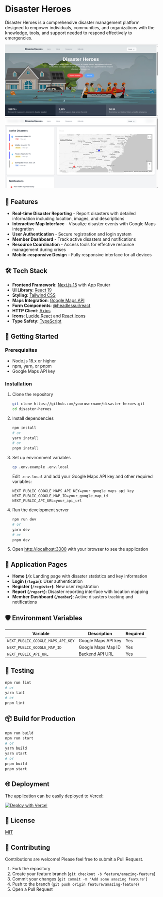# Disaster Heroes

Disaster Heroes is a comprehensive disaster management platform designed to empower individuals, communities, and organizations with the knowledge, tools, and support needed to respond effectively to emergencies.

![Disaster Heroes Platform](./src/app/assets/image.png)
![Members area](./src/app/assets/image-1.png)
## 🚨 Features

- **Real-time Disaster Reporting** - Report disasters with detailed information including location, images, and descriptions
- **Interactive Map Interface** - Visualize disaster events with Google Maps integration
- **User Authentication** - Secure registration and login system
- **Member Dashboard** - Track active disasters and notifications
- **Resource Coordination** - Access tools for effective resource management during crises
- **Mobile-responsive Design** - Fully responsive interface for all devices

## 🛠️ Tech Stack

- **Frontend Framework**: [Next.js 15](https://nextjs.org/) with App Router
- **UI Library**: [React 19](https://react.dev/)
- **Styling**: [Tailwind CSS](https://tailwindcss.com/)
- **Maps Integration**: [Google Maps API](https://developers.google.com/maps) 
- **Form Components**: [@headlessui/react](https://headlessui.com/)
- **HTTP Client**: [Axios](https://axios-http.com/)
- **Icons**: [Lucide React](https://lucide.dev/) and [React Icons](https://react-icons.github.io/react-icons/)
- **Type Safety**: [TypeScript](https://www.typescriptlang.org/)

## 🚀 Getting Started

### Prerequisites

- Node.js 18.x or higher
- npm, yarn, or pnpm
- Google Maps API key

### Installation

1. Clone the repository
   ```bash
   git clone https://github.com/yourusername/disaster-heroes.git
   cd disaster-heroes
   ```

2. Install dependencies
   ```bash
   npm install
   # or
   yarn install
   # or
   pnpm install
   ```

3. Set up environment variables
   ```bash
   cp .env.example .env.local
   ```
   
   Edit `.env.local` and add your Google Maps API key and other required variables:
   ```
   NEXT_PUBLIC_GOOGLE_MAPS_API_KEY=your_google_maps_api_key
   NEXT_PUBLIC_GOOGLE_MAP_ID=your_google_map_id
   NEXT_PUBLIC_API_URL=your_api_url
   ```

4. Run the development server
   ```bash
   npm run dev
   # or
   yarn dev
   # or
   pnpm dev
   ```

5. Open [http://localhost:3000](http://localhost:3000) with your browser to see the application

## 📱 Application Pages

- **Home (`/`)**: Landing page with disaster statistics and key information
- **Login (`/login`)**: User authentication
- **Register (`/register`)**: New user registration
- **Report (`/report`)**: Disaster reporting interface with location mapping
- **Member Dashboard (`/member`)**: Active disasters tracking and notifications

## 🛡️ Environment Variables

| Variable | Description | Required |
|----------|-------------|----------|
| `NEXT_PUBLIC_GOOGLE_MAPS_API_KEY` | Google Maps API key | Yes |
| `NEXT_PUBLIC_GOOGLE_MAP_ID` | Google Maps Map ID | Yes |
| `NEXT_PUBLIC_API_URL` | Backend API URL | Yes |

## 🧪 Testing

```bash
npm run lint
# or
yarn lint
# or
pnpm lint
```

## 📦 Build for Production

```bash
npm run build
npm run start
# or
yarn build
yarn start
# or
pnpm build
pnpm start
```

## 🌐 Deployment

The application can be easily deployed to Vercel:

[![Deploy with Vercel](https://vercel.com/button)](https://vercel.com/new/git/external?repository-url=https://github.com/yourusername/disaster-heroes)

## 📝 License

[MIT](LICENSE)

## 👥 Contributing

Contributions are welcome! Please feel free to submit a Pull Request.

1. Fork the repository
2. Create your feature branch (`git checkout -b feature/amazing-feature`)
3. Commit your changes (`git commit -m 'Add some amazing feature'`)
4. Push to the branch (`git push origin feature/amazing-feature`)
5. Open a Pull Request
